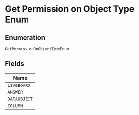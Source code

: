 
# Get Permission on Object Type Enum

## Enumeration

`GetPermissionOnObjectTypeEnum`

## Fields

| Name |
|  --- |
| `LIVEBOARD` |
| `ANSWER` |
| `DATAOBJECT` |
| `COLUMN` |

